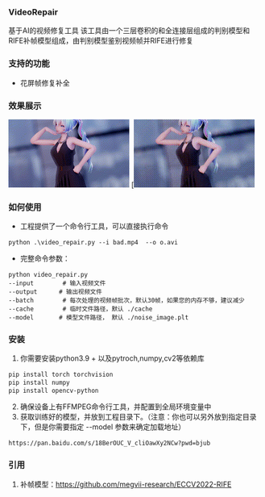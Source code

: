 ### VideoRepair

基于AI的视频修复工具
该工具由一个三层卷积的和全连接层组成的判别模型和RIFE补帧模型组成，由判别模型鉴别视频帧并RIFE进行修复

### 支持的功能
- 花屏帧修复补全

### 效果展示

![修复前](https://github.com/jinwuZhu/VideoRepair/blob/00d7c18d634ed9781b7f359cafefaf73e0443d7e/view_bad.gif)
[![修复后](https://github.com/jinwuZhu/VideoRepair/blob/bb2c3d517d0b758c395eae9d855b0fe32c440c40/view_repair.gif)

### 如何使用
- 工程提供了一个命令行工具，可以直接执行命令
```shell
python .\video_repair.py --i bad.mp4  --o o.avi
```

- 完整命令参数：
```shell
python video_repair.py 
--input        # 输入视频文件
--output      # 输出视频文件
--batch        # 每次处理的视频帧批次，默认30帧，如果您的内存不够，建议减少
--cache        # 临时文件路径，默认 ./cache
--model       # 模型文件路径， 默认 ./noise_image.plt
```

### 安装
1. 你需要安装python3.9 + 以及pytroch,numpy,cv2等依赖库
```
pip install torch torchvision
pip install numpy
pip install opencv-python
```

2. 确保设备上有FFMPEG命令行工具，并配置到全局环境变量中
3. 获取训练好的模型，并放到工程目录下。（注意：你也可以另外放到指定目录下，但是你需要指定 --model 参数来确定加载地址）
```
https://pan.baidu.com/s/18BerOUC_V_cliOawXy2NCw?pwd=bjub
```

### 引用
1. 补帧模型：https://github.com/megvii-research/ECCV2022-RIFE
